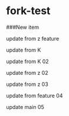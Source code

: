 # fork-test


###New item 


update from z feature

update from K

update from K 02

update from z 02

update from z 03

update from feature 04

update main 05